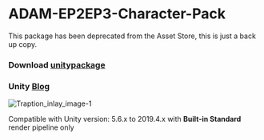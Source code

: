 # ADAM-EP2EP3-Character-Pack
This package has been deprecated from the Asset Store, this is just a back up copy.

### Download [unitypackage](https://github.com/michael430/ADAM-EP2-EP3-Character-Pack/releases/download/v1.0/ADAM.EP2EP3.-.Character.Pack.unitypackage)

### Unity [Blog](https://blogs.unity3d.com/2018/04/11/assets-from-adam-episode-2-and-3-now-available-for-creators-to-explore-on-the-unity-asset-store/)

![Traption_inlay_image-1](https://blog-api.unity.com/sites/default/files/styles/focal_crop_ratio_16_9/public/2018/04/Traption_inlay_image-1.png?imwidth=2048&h=8f74817f&itok=aYA6bHYI)

Compatible with Unity version: 5.6.x to 2019.4.x with **Built-in Standard** render pipeline only
